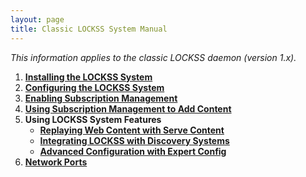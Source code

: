```yaml
---
layout: page
title: Classic LOCKSS System Manual
---
```


*This information applies to the classic LOCKSS daemon (version 1.x).*

1.  [**Installing the LOCKSS System**](installation)
1.  [**Configuring the LOCKSS System**](basic-config)
1.  [**Enabling Subscription Management**](basic-config/subscription-manager)
1.  [**Using Subscription Management to Add Content**](subscription-manager)
1.  **Using LOCKSS System Features**
    -  [**Replaying Web Content with Serve Content**](using/serve-content)
    -  [**Integrating LOCKSS with Discovery Systems**](using/integration)
    -  [**Advanced Configuration with Expert Config**](expert-config)
1.  [**Network Ports**](using/ports)


